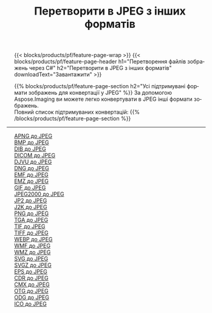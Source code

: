 ﻿---
title: Перетворити в JPEG з інших форматів 
weight: 3920
url: /uk/net/conversion/to/jpeg 
lang: uk
langdirlevel: 2
locales: zh-hans,ja,it,ru,de,es,fr,nl,id,lt,pl,pt,vi,tr,ko,zh-hant,ar,hi,th,sv,cs,uk,he
description: За допомогою Aspose.Imaging ви можете легко конвертувати в JPEG інші формати
---

{{< blocks/products/pf/feature-page-wrap >}}
{{< blocks/products/pf/feature-page-header h1="Перетворення файлів зображень через C#" h2="Перетворити в JPEG з інших форматів" downloadText="Завантажити" >}}


{{% blocks/products/pf/feature-page-section  h2="Усі підтримувані формати зображень для конвертації у JPEG" %}}
За допомогою Aspose.Imaging ви можете легко конвертувати в JPEG інші формати зображень.
<br/>
Повний список підтримуваних конвертацій:
{{% /blocks/products/pf/feature-page-section %}}
<div class="container-fluid productfamilypage bg-gray">
    <div class="convertypes bg-gray agp-content section">
        <div class="container">
		<hr style="margin-left:-20px;"/>
		<div class="row other-converters">
		    <div class='col-md-2 other-converter remove-lp remove-rp'><a href="/imaging/uk/net/conversion/apng-to-jpeg" >APNG до JPEG</a></div>
<div class='col-md-2 other-converter remove-lp remove-rp'><a href="/imaging/uk/net/conversion/bmp-to-jpeg" >BMP до JPEG</a></div>
<div class='col-md-2 other-converter remove-lp remove-rp'><a href="/imaging/uk/net/conversion/dib-to-jpeg" >DIB до JPEG</a></div>
<div class='col-md-2 other-converter remove-lp remove-rp'><a href="/imaging/uk/net/conversion/dicom-to-jpeg" >DICOM до JPEG</a></div>
<div class='col-md-2 other-converter remove-lp remove-rp'><a href="/imaging/uk/net/conversion/djvu-to-jpeg" >DJVU до JPEG</a></div>
<div class='col-md-2 other-converter remove-lp remove-rp'><a href="/imaging/uk/net/conversion/dng-to-jpeg" >DNG до JPEG</a></div>
<div class='col-md-2 other-converter remove-lp remove-rp'><a href="/imaging/uk/net/conversion/emf-to-jpeg" >EMF до JPEG</a></div>
<div class='col-md-2 other-converter remove-lp remove-rp'><a href="/imaging/uk/net/conversion/emz-to-jpeg" >EMZ до JPEG</a></div>
<div class='col-md-2 other-converter remove-lp remove-rp'><a href="/imaging/uk/net/conversion/gif-to-jpeg" >GIF до JPEG</a></div>
<div class='col-md-2 other-converter remove-lp remove-rp'><a href="/imaging/uk/net/conversion/jpeg2000-to-jpeg" >JPEG2000 до JPEG</a></div>
<div class='col-md-2 other-converter remove-lp remove-rp'><a href="/imaging/uk/net/conversion/jp2-to-jpeg" >JP2 до JPEG</a></div>
<div class='col-md-2 other-converter remove-lp remove-rp'><a href="/imaging/uk/net/conversion/j2k-to-jpeg" >J2K до JPEG</a></div>
<div class='col-md-2 other-converter remove-lp remove-rp'><a href="/imaging/uk/net/conversion/png-to-jpeg" >PNG до JPEG</a></div>
<div class='col-md-2 other-converter remove-lp remove-rp'><a href="/imaging/uk/net/conversion/tga-to-jpeg" >TGA до JPEG</a></div>
<div class='col-md-2 other-converter remove-lp remove-rp'><a href="/imaging/uk/net/conversion/tif-to-jpeg" >TIF до JPEG</a></div>
<div class='col-md-2 other-converter remove-lp remove-rp'><a href="/imaging/uk/net/conversion/tiff-to-jpeg" >TIFF до JPEG</a></div>
<div class='col-md-2 other-converter remove-lp remove-rp'><a href="/imaging/uk/net/conversion/webp-to-jpeg" >WEBP до JPEG</a></div>
<div class='col-md-2 other-converter remove-lp remove-rp'><a href="/imaging/uk/net/conversion/wmf-to-jpeg" >WMF до JPEG</a></div>
<div class='col-md-2 other-converter remove-lp remove-rp'><a href="/imaging/uk/net/conversion/wmz-to-jpeg" >WMZ до JPEG</a></div>
<div class='col-md-2 other-converter remove-lp remove-rp'><a href="/imaging/uk/net/conversion/svg-to-jpeg" >SVG до JPEG</a></div>
<div class='col-md-2 other-converter remove-lp remove-rp'><a href="/imaging/uk/net/conversion/svgz-to-jpeg" >SVGZ до JPEG</a></div>
<div class='col-md-2 other-converter remove-lp remove-rp'><a href="/imaging/uk/net/conversion/eps-to-jpeg" >EPS до JPEG</a></div>
<div class='col-md-2 other-converter remove-lp remove-rp'><a href="/imaging/uk/net/conversion/cdr-to-jpeg" >CDR до JPEG</a></div>
<div class='col-md-2 other-converter remove-lp remove-rp'><a href="/imaging/uk/net/conversion/cmx-to-jpeg" >CMX до JPEG</a></div>
<div class='col-md-2 other-converter remove-lp remove-rp'><a href="/imaging/uk/net/conversion/otg-to-jpeg" >OTG до JPEG</a></div>
<div class='col-md-2 other-converter remove-lp remove-rp'><a href="/imaging/uk/net/conversion/odg-to-jpeg" >ODG до JPEG</a></div>
<div class='col-md-2 other-converter remove-lp remove-rp'><a href="/imaging/uk/net/conversion/ico-to-jpeg" >ICO до JPEG</a></div>
                </div>
        </div>
    </div>
</div>
<br/>

